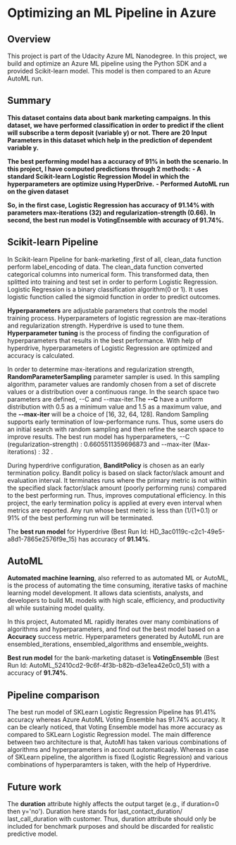 # Optimizing an ML Pipeline in Azure

## Overview
This project is part of the Udacity Azure ML Nanodegree.
In this project, we build and optimize an Azure ML pipeline using the Python SDK and a provided Scikit-learn model.
This model is then compared to an Azure AutoML run.

## Summary
 **This dataset contains data about bank marketing campaigns. In this dataset, we have performed classification in order to predict if the client will subscribe a term deposit (variable y) or not. There are 20 Input Parameters in this dataset which help in the prediction of dependent variable y.**

 **The best performing model has a accuracy of 91% in both the scenario. In this project, I have computed predictions through 2 methods:**
 **- A standard Scikit-learn Logistic Regression Model in which the hyperparameters are optimize using HyperDrive.**
 **- Performed AutoML run on the given dataset**
 
 **So, in the first case, Logistic Regression has accuracy of 91.14% with parameters max-iterations (32) and regularization-strength (0.66).**
 **In second, the best run model is VotingEnsemble with accuracy of 91.74%.**

## Scikit-learn Pipeline

In Scikit-learn Pipeline for bank-marketing ,first of all, clean_data function perform label_encoding of data. The clean_data function converted categorical columns into numerical form. This transformed data, then splitted into training and test set in order to perform Logistic Regression.
Logistic Regression is a binary classification algorithm(0 or 1).  It uses logistic function called the sigmoid function in order to predict outcomes. 

**Hyperparameters** are adjustable parameters that controls the model training process. Hyperparameters of logistic regression are max-iterations and regularization strength. Hyperdrive is used to tune them. **Hyperparameter tuning** is the process of finding the configuration of hyperparameters that results in the best performance. With help of hyperdrive, hyperparameters of Logistic Regression are optimized and accuracy is calculated. 

In order to determine max-iterations and regularization strength, **RandomParameterSampling** parameter sampler is used. In this sampling algorithm, parameter values are randomly chosen from a set of discrete values or a distribution over a continuous range. In the search space two parameters are defined, --C and --max-iter.The **--C**  have a uniform distribution with 0.5 as a minimum value and 1.5 as a maximum value, and the **--max-iter** will be a choice of [16, 32, 64, 128]. Random Sampling supports early termination of low-performance runs. Thus, some users do an initial search with random sampling and then refine the search space to improve results. The best run model has hyperparameters, 
--C (regularization-strength) : 0.6605511359696873 and --max-iter (Max-iterations) : 32 .

During hyperdrive configuration, **BanditPolicy** is chosen as an early termination policy. Bandit policy is based on slack factor/slack amount and evaluation interval. It terminates runs where the primary metric is not within the specified slack factor/slack amount (poorly performing runs) compared to the best performing run. Thus, improves computational efficiency. In this project, the early termination policy is applied at every even interval when metrics are reported. Any run whose best metric is less than (1/(1+0.1) or 91% of the best performing run will be terminated.

The **best run model** for Hyperdrive (Best Run Id:  HD_3ac0119c-c2c1-49e5-a8d1-7865e2576f9e_15) has accuracy of **91.14%**.


## AutoML

**Automated machine learning**, also referred to as automated ML or AutoML, is the process of automating the time consuming, iterative tasks of machine learning model development. It allows data scientists, analysts, and developers to build ML models with high scale, efficiency, and productivity all while sustaining model quality.

In this project, Automated ML rapidly iterates over many combinations of algorithms and hyperparameters, and find out the best model based on a **Accuracy** success metric.  Hyperparameters generated by AutoML run are ensembled_iterations, ensembled_algorithms and ensemble_weights.

**Best run model** for the bank-marketing dataset is **VotingEnsemble** (Best Run Id:  AutoML_52410cd2-9c6f-4f3b-b82b-d3e1ea42e0c0_51) with a accuracy of **91.74%**.

## Pipeline comparison

The best run model of SKLearn Logistic Regression Pipeline has 91.41% accuracy whereas Azure AutoML Voting Ensemble has 91.74% accuracy.
It can be clearly noticed, that Voting Ensemble model has more accuracy as compared to SKLearn Logistic Regression model. 
The main difference between two architecture is that, AutoMl has taken various combinations of algorithms and hyperparameters in account automaticaaly. Whereas in case of SKLearn pipeline, the algorithm is fixed (Logistic Regression) and various combinations of hyperparamters is taken, with the help of Hyperdrive.


## Future work

The **duration** attribute highly affects the output target (e.g., if duration=0 then y='no'). Duration here stands for last_contact_duration/ last_call_duration with customer. Thus, duration attribute should only be included for benchmark purposes and should be discarded for realistic predictive model.



